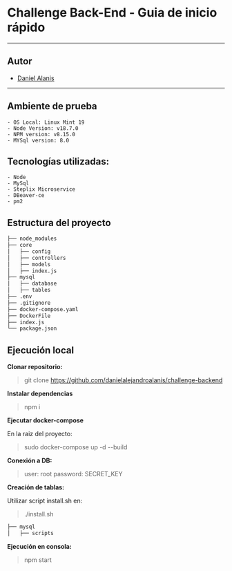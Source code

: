 # Challenge Back-End - Guia de inicio rápido

-----

## Autor
- [Daniel Alanis](https://github.com/danielalejandroalanis)

-----

## Ambiente de prueba

    - OS Local: Linux Mint 19
    - Node Version: v18.7.0
    - NPM version: v8.15.0
    - MYSql version: 8.0

## Tecnologías utilizadas:

    - Node
    - MySql
    - Steplix Microservice
    - DBeaver-ce
    - pm2

## Estructura del proyecto

```bash
├── node_modules
├── core
│   ├── config
│   ├── controllers
│   ├── models
│   ├── index.js
├── mysql
│   ├── database
│   ├── tables
├── .env
├── .gitignore
├── docker-compose.yaml
├── DockerFile
├── index.js
└── package.json
```

## Ejecución local

**Clonar repositorio:** 

> git clone https://github.com/danielalejandroalanis/challenge-backend

**Instalar dependencias**

> npm i

**Ejecutar docker-compose**

En la raiz del proyecto:

> sudo docker-compose up -d --build

**Conexión a DB:**

> user: root
> password: SECRET_KEY

**Creación de tablas:**

Utilizar script install.sh en:

> ./install.sh

```bash
├── mysql
│   ├── scripts
```

**Ejecución en consola:**

> npm start


